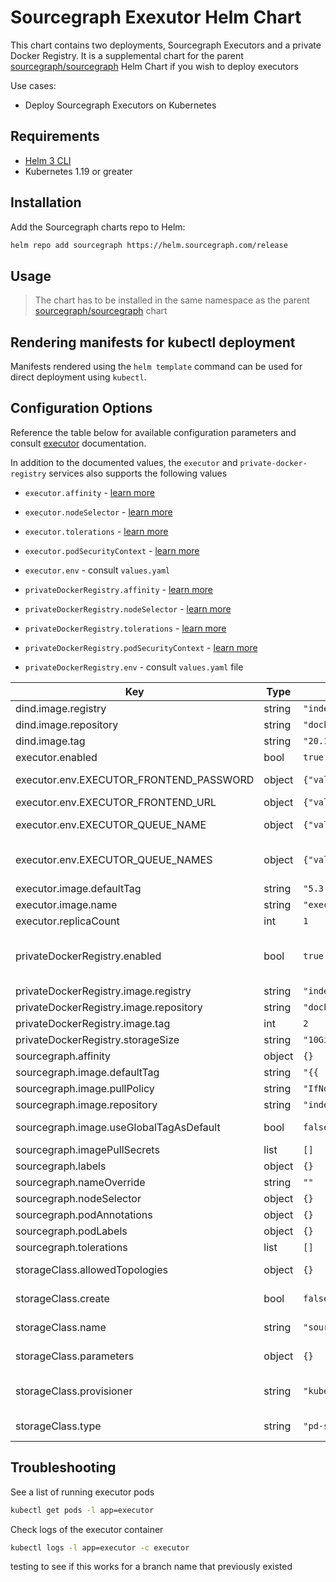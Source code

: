 <!--
  DO NOT EDIT README.md directly.
  README.md is automatically generated from README.md.gotmpl
-->

# Sourcegraph Exexutor Helm Chart

This chart contains two deployments, Sourcegraph Executors and a private Docker Registry. It is a supplemental chart for the parent [sourcegraph/sourcegraph] Helm Chart if you wish to deploy executors

Use cases:

- Deploy Sourcegraph Executors on Kubernetes

## Requirements

* [Helm 3 CLI](https://helm.sh/docs/intro/install/)
* Kubernetes 1.19 or greater

## Installation

Add the Sourcegraph charts repo to Helm:

```sh
helm repo add sourcegraph https://helm.sourcegraph.com/release
```

## Usage

> The chart has to be installed in the same namespace as the parent [sourcegraph/sourcegraph] chart

## Rendering manifests for kubectl deployment

Manifests rendered using the `helm template` command can be used for direct deployment using `kubectl`.

## Configuration Options

Reference the table below for available configuration parameters and consult [executor] documentation.

In addition to the documented values, the `executor` and `private-docker-registry` services also supports the following values

- `executor.affinity` - [learn more](https://kubernetes.io/docs/concepts/scheduling-eviction/assign-pod-node/#affinity-and-anti-affinity)
- `executor.nodeSelector` - [learn more](https://kubernetes.io/docs/concepts/scheduling-eviction/assign-pod-node/#nodeselector)
- `executor.tolerations` - [learn more](https://kubernetes.io/docs/concepts/scheduling-eviction/taint-and-toleration/)
- `executor.podSecurityContext` - [learn more](https://kubernetes.io/docs/tasks/configure-pod-container/security-context/#set-the-security-context-for-a-pod)
- `executor.env` - consult `values.yaml`

- `privateDockerRegistry.affinity` - [learn more](https://kubernetes.io/docs/concepts/scheduling-eviction/assign-pod-node/#affinity-and-anti-affinity)
- `privateDockerRegistry.nodeSelector` - [learn more](https://kubernetes.io/docs/concepts/scheduling-eviction/assign-pod-node/#nodeselector)
- `privateDockerRegistry.tolerations` - [learn more](https://kubernetes.io/docs/concepts/scheduling-eviction/taint-and-toleration/)
- `privateDockerRegistry.podSecurityContext` - [learn more](https://kubernetes.io/docs/tasks/configure-pod-container/security-context/#set-the-security-context-for-a-pod)
- `privateDockerRegistry.env` - consult `values.yaml` file

| Key | Type | Default | Description |
|-----|------|---------|-------------|
| dind.image.registry | string | `"index.docker.io"` |  |
| dind.image.repository | string | `"docker"` |  |
| dind.image.tag | string | `"20.10.22-dind"` |  |
| executor.enabled | bool | `true` |  |
| executor.env.EXECUTOR_FRONTEND_PASSWORD | object | `{"value":""}` | The shared secret configured in the Sourcegraph instance site config under executors.accessToken. Required. |
| executor.env.EXECUTOR_FRONTEND_URL | object | `{"value":""}` | The external URL of the Sourcegraph instance. Required. |
| executor.env.EXECUTOR_QUEUE_NAME | object | `{"value":""}` | The name of the queue to pull jobs from to. Possible values: batches and codeintel. **Either this or EXECUTOR_QUEUE_NAMES is required.** |
| executor.env.EXECUTOR_QUEUE_NAMES | object | `{"value":""}` | The comma-separated list of names of multiple queues to pull jobs from to. Possible values: batches and codeintel. **Either this or EXECUTOR_QUEUE_NAME is required.** |
| executor.image.defaultTag | string | `"5.3.0@sha256:569550a7afb4e648a28dda35356f86aa4ce4595468cebb276ba5821057bb9be1"` |  |
| executor.image.name | string | `"executor"` |  |
| executor.replicaCount | int | `1` |  |
| privateDockerRegistry.enabled | bool | `true` | Whether to deploy the private registry. Only one registry is needed when deploying multiple executors. More information: https://docs.sourcegraph.com/admin/executors/deploy_executors#using-private-registries |
| privateDockerRegistry.image.registry | string | `"index.docker.io"` |  |
| privateDockerRegistry.image.repository | string | `"docker/regisry"` |  |
| privateDockerRegistry.image.tag | int | `2` |  |
| privateDockerRegistry.storageSize | string | `"10Gi"` |  |
| sourcegraph.affinity | object | `{}` | Affinity, learn more from the [Kubernetes documentation](https://kubernetes.io/docs/concepts/scheduling-eviction/assign-pod-node/#affinity-and-anti-affinity) |
| sourcegraph.image.defaultTag | string | `"{{ .Chart.AppVersion }}"` | Global docker image tag |
| sourcegraph.image.pullPolicy | string | `"IfNotPresent"` | Global docker image pull policy |
| sourcegraph.image.repository | string | `"index.docker.io/sourcegraph"` | Global docker image registry or prefix |
| sourcegraph.image.useGlobalTagAsDefault | bool | `false` | When set to true, sourcegraph.image.defaultTag is used as the default defaultTag for all services, instead of service-specific default defaultTags |
| sourcegraph.imagePullSecrets | list | `[]` | Mount named secrets containing docker credentials |
| sourcegraph.labels | object | `{}` | Add a global label to all resources |
| sourcegraph.nameOverride | string | `""` | Set a custom name for the app.kubernetes.io/name annotation |
| sourcegraph.nodeSelector | object | `{}` | NodeSelector, learn more from the [Kubernetes documentation](https://kubernetes.io/docs/concepts/configuration/assign-pod-node/#nodeselector) |
| sourcegraph.podAnnotations | object | `{}` | Add extra annotations to attach to all pods |
| sourcegraph.podLabels | object | `{}` | Add extra labels to attach to all pods |
| sourcegraph.tolerations | list | `[]` | Tolerations, learn more from the [Kubernetes documentation](https://kubernetes.io/docs/concepts/scheduling-eviction/taint-and-toleration/) |
| storageClass.allowedTopologies | object | `{}` | Persistent volumes topology configuration, learn more from the [Kubernetes documentation](https://kubernetes.io/docs/concepts/storage/storage-classes/#allowed-topologies) |
| storageClass.create | bool | `false` | Enable creation of storageClass. Defaults to Google Cloud Platform. Disable if you have your own existing storage class |
| storageClass.name | string | `"sourcegraph"` | Name of the storageClass. Use to customize to the existing storage class name |
| storageClass.parameters | object | `{}` | Extra parameters of storageClass, consult your cloud provider persistent storage documentation |
| storageClass.provisioner | string | `"kubernetes.io/gce-pd"` | Name of the storageClass provisioner, learn more from the [Kubernetes documentation](https://kubernetes.io/docs/concepts/storage/storage-classes/#provisioner) and consult your cloud provider persistent storage documentation |
| storageClass.type | string | `"pd-ssd"` | Value of `type` key in storageClass `parameters`, consult your cloud provider persistent storage documentation |

## Troubleshooting

See a list of running executor pods

```sh
kubectl get pods -l app=executor
```

Check logs of the executor container

```sh
kubectl logs -l app=executor -c executor
```

[sourcegraph/sourcegraph]: ../sourcegraph/
[sourcegraph/sourcegraph-executor]: ./
[executor]: https://docs.sourcegraph.com/admin/executors
testing to see if this works for a branch name that previously existed
